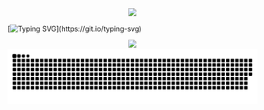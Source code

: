 <div align="center"> <img src="https://profile-counter.glitch.me/sexxOyxin/count.svg" /> </div>


[![Typing SVG](https://readme-typing-svg.demolab.com?font=Fira+Code&weight=400&size=22&pause=1000&color=40C463&center=true&vCenter=true&random=true&width=1000&lines=Opportunity+lies+in+difficulty.Growth+begins+at+the+edge+of+comfort.)](https://git.io/typing-svg)


<div align="center"> 
  <img src="https://github-readme-streak-stats.herokuapp.com/?user=sexxOyxin&ring=40C463&fire=40C463&currStreakLabel=40C463" /> 
</div>

<picture>
  <source media="(prefers-color-scheme: dark)" srcset="https://raw.githubusercontent.com/sexxOyxin/sexxOyxin/output/github-contribution-grid-snake-dark.svg">
  <source media="(prefers-color-scheme: light)" srcset="https://raw.githubusercontent.com/sexxOyxin/sexxOyxin/output/github-contribution-grid-snake.svg">
  <img alt="github contribution grid snake animation" src="https://raw.githubusercontent.com/sexxOyxin/sexxOyxin/output/github-contribution-grid-snake.svg">
</picture>
